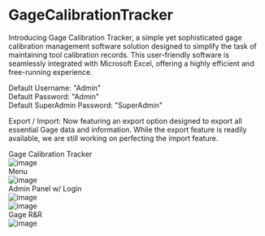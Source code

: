 # GageCalibrationTracker
Introducing Gage Calibration Tracker, a simple yet sophisticated gage calibration management software solution designed to simplify the task of maintaining tool calibration records. This user-friendly software is seamlessly integrated with Microsoft Excel, offering a highly efficient and free-running experience.

Default Username: "Admin"<br>
Default Password: "Admin"<br>
Default SuperAdmin Password: "SuperAdmin"

Export / Import:
Now featuring an export option designed to export all essential Gage data and information. While the export feature is readily available, we are still working on perfecting the import feature.

Gage Calibration Tracker<br>
![image](https://github.com/alexfare/GageCalibrationTracker/assets/40654995/c9437148-9fd0-4185-bf03-435d6445be83)
<br>
Menu<br>
![image](https://github.com/alexfare/GageCalibrationTracker/assets/40654995/a4a5adf2-1c7f-4973-a90a-f19c46185512)
<br>
Admin Panel w/ Login<br>
![image](https://github.com/alexfare/GageCalibrationTracker/assets/40654995/d3b04cbd-c6b7-462d-a845-909c345560ee)
<br>
![image](https://github.com/alexfare/GageCalibrationTracker/assets/40654995/eb6609f6-8b6d-40aa-bb91-7e1c4ee995b2)
<br>
Gage R&R <br>
![image](https://github.com/alexfare/GageCalibrationTracker/assets/40654995/b7a09091-aa7b-49a5-9926-abbac4f5ad55)
